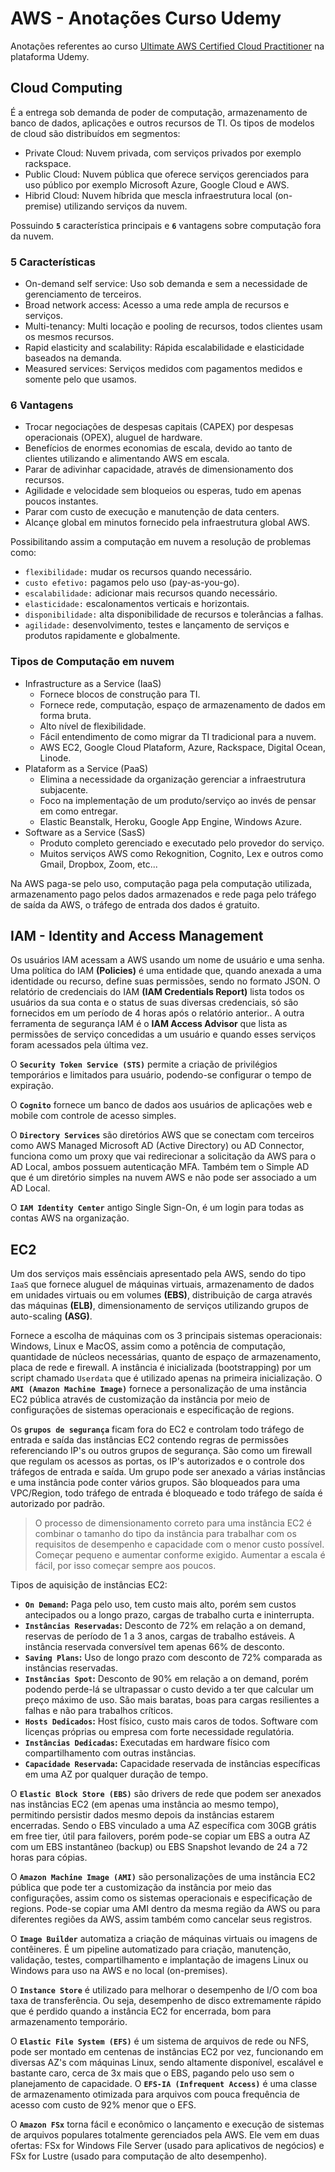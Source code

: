 # AWS - Anotações Curso Udemy

Anotações referentes ao curso [Ultimate AWS Certified Cloud Practitioner](https://www.udemy.com/share/103a093@qP42hME1G1UUc8yWpjZ5Y-ClltzgbSLLCtxkCYFIguDx8A6K8ydl8WaA_ZRyD7B2/) na plataforma Udemy.

## Cloud Computing

É a entrega sob demanda de poder de computação, armazenamento de banco de dados, aplicações e outros recursos de TI. Os tipos de modelos de cloud são distribuídos em segmentos:

- Private Cloud: Nuvem privada, com serviços privados por exemplo rackspace.
- Public Cloud: Nuvem pública que oferece serviços gerenciados para uso público por exemplo Microsoft Azure, Google Cloud e AWS.
- Hibrid Cloud: Nuvem híbrida que mescla infraestrutura local (on-premise) utilizando serviços da nuvem.

Possuindo **`5`** característica principais e **`6`** vantagens sobre computação fora da nuvem.

### 5 Características

- On-demand self service: Uso sob demanda e sem a necessidade de gerenciamento de terceiros.
- Broad network access: Acesso a uma rede ampla de recursos e serviços.
- Multi-tenancy: Multi locação e pooling de recursos, todos clientes usam os mesmos recursos.
- Rapid elasticity and scalability: Rápida escalabilidade e elasticidade baseados na demanda.
- Measured services: Serviços medidos com pagamentos medidos e somente pelo que usamos.

### 6 Vantagens

- Trocar negociações de despesas capitais (CAPEX) por despesas operacionais (OPEX), aluguel de hardware.
- Benefícios de enormes economias de escala, devido ao tanto de clientes utilizando e alimentando AWS em escala.
- Parar de adivinhar capacidade, através de dimensionamento dos recursos.
- Agilidade e velocidade sem bloqueios ou esperas, tudo em apenas poucos instantes.
- Parar com custo de execução e manutenção de data centers.
- Alcançe global em minutos fornecido pela infraestrutura global AWS.

Possibilitando assim a computação em nuvem a resolução de problemas como:

- `flexibilidade:` mudar os recursos quando necessário.
- `custo efetivo:` pagamos pelo uso (pay-as-you-go).
- `escalabilidade:` adicionar mais recursos quando necessário.
- `elasticidade:` escalonamentos verticais e horizontais.
- `disponibilidade:` alta disponibilidade de recursos e tolerâncias a falhas.
- `agilidade:` desenvolvimento, testes e lançamento de serviços e produtos rapidamente e globalmente.

### Tipos de Computação em nuvem

- Infrastructure as a Service (IaaS)
    - Fornece blocos de construção para TI.
    - Fornece rede, computação, espaço de armazenamento de dados em forma bruta.
    - Alto nível de flexibilidade.
    - Fácil entendimento de como migrar da TI tradicional para a nuvem.
    - AWS EC2, Google Cloud Plataform, Azure, Rackspace, Digital Ocean, Linode.
- Plataform as a Service (PaaS)
    - Elimina a necessidade da organização gerenciar a infraestrutura subjacente.
    - Foco na implementação de um produto/serviço ao invés de pensar em como entregar.
    - Elastic Beanstalk, Heroku, Google App Engine, Windows Azure.
- Software as a Service (SasS)
    - Produto completo gerenciado e executado pelo provedor do serviço.
    - Muitos serviços AWS como Rekognition, Cognito, Lex e outros como Gmail, Dropbox, Zoom, etc...

Na AWS paga-se pelo uso, computação paga pela computação utilizada, armazenamento pago pelos dados armazenados e rede paga pelo tráfego de saída da AWS, o tráfego de entrada dos dados é gratuito.

## IAM - Identity and Access Management

Os usuários IAM acessam a AWS usando um nome de usuário e uma senha. Uma política do IAM **(Policies)** é uma entidade que, quando anexada a uma identidade ou recurso, define suas permissões, sendo no formato JSON. O relatório de credenciais do IAM **(IAM Credentials Report)** lista todos os usuários da sua conta e o status de suas diversas credenciais, só são fornecidos em um período de 4 horas após o relatório anterior.. A outra ferramenta de segurança IAM é o **IAM Access Advisor** que lista as permissões de serviço concedidas a um usuário e quando esses serviços foram acessados pela última vez.

O **`Security Token Service (STS)`** permite a criação de privilégios temporários e limitados para usuário, podendo-se configurar o tempo de expiração.

O **`Cognito`** fornece um banco de dados aos usuários de aplicações web e mobile com controle de acesso simples.

O **`Directory Services`** são diretórios AWS que se conectam com terceiros como AWS Managed Microsoft AD (Active Directory) ou AD Connector, funciona como um proxy que vai redirecionar a solicitação da AWS para o AD Local, ambos possuem autenticação MFA. Também tem o Simple AD que é um diretório simples na nuvem AWS e não pode ser associado a um AD Local.

O **`IAM Identity Center`** antigo Single Sign-On, é um login para todas as contas AWS na organização.

## EC2

Um dos serviços mais essênciais apresentado pela AWS, sendo do tipo `IaaS` que fornece aluguel de máquinas virtuais, armazenamento de dados em unidades virtuais ou em volumes **(EBS)**, distribuição de carga através das máquinas **(ELB)**, dimensionamento de serviços utilizando grupos de auto-scaling **(ASG)**.

Fornece a escolha de máquinas com os 3 principais sistemas operacionais: Windows, Linux e MacOS, assim como a potência de computação, quantidade de núcleos necessárias, quanto de espaço de armazenamento, placa de rede e firewall. A instância é inicializada (bootstrapping) por um script chamado `Userdata` que é utilizado apenas na primeira inicialização. O **`AMI (Amazon Machine Image)`** fornece a personalização de uma instância EC2 pública através de customização da instância por meio de configurações de sistemas operacionais e especificação de regions.

Os **`grupos de segurança`** ficam fora do EC2 e controlam todo tráfego de entrada e saída das instâncias EC2 contendo regras de permissões referenciando IP's ou outros grupos de segurança. São como um firewall que regulam os acessos as portas, os IP's autorizados e o controle dos tráfegos de entrada e saída. Um grupo pode ser anexado a várias instâncias e uma instância pode conter vários grupos. São bloqueados para uma VPC/Region, todo tráfego de entrada é bloqueado e todo tráfego de saída é autorizado por padrão.

> O processo de dimensionamento correto para uma instância EC2 é combinar o tamanho do tipo da instância para trabalhar com os
  requisitos de desempenho e capacidade com o menor custo possível. Começar pequeno e aumentar conforme exigido. Aumentar a 
  escala é fácil, por isso começar sempre aos poucos.

Tipos de aquisição de instâncias EC2:

- **`On Demand`:** Paga pelo uso, tem custo mais alto, porém sem custos antecipados ou a longo prazo, cargas de trabalho curta e ininterrupta.
- **`Instâncias Reservadas`:** Desconto de 72% em relação a on demand, reservas de período de 1 a 3 anos, cargas de trabalho estáveis. A instância reservada conversível tem apenas 66% de desconto.
- **`Saving Plans`:** Uso de longo prazo com desconto de 72% comparada as instâncias reservadas.
- **`Instâncias Spot`:** Desconto de 90% em relação a on demand, porém podendo perde-lá se ultrapassar o custo devido a ter que calcular um preço máximo de uso. São mais baratas, boas para cargas resilientes a falhas e não para trabalhos críticos.
- **`Hosts Dedicados`:** Host físico, custo mais caros de todos. Software com licenças próprias ou empresa com forte necessidade regulatória.
- **`Instâncias Dedicadas`:** Executadas em hardware físico com compartilhamento com outras instâncias.
- **`Capacidade Reservada`:** Capacidade reservada de instâncias específicas em uma AZ por qualquer duração de tempo.  

O **`Elastic Block Store (EBS)`** são drivers de rede que podem ser anexados nas instâncias EC2 (em apenas uma instância ao mesmo tempo), permitindo persistir dados mesmo depois da instâncias estarem encerradas. Sendo o EBS vinculado a uma AZ específica com 30GB grátis em free tier, útil para failovers, porém pode-se copiar um EBS a outra AZ com um EBS instantâneo (backup) ou EBS Snapshot levando de 24 a 72 horas para cópias.

O **`Amazon Machine Image (AMI)`** são personalizações de uma instância EC2 pública que pode ter a customização da instância por meio das configurações, assim como os sistemas operacionais e especificação de regions. Pode-se copiar uma AMI dentro da mesma região da AWS ou para diferentes regiões da AWS, assim também como cancelar seus registros.

O **`Image Builder`** automatiza a criação de máquinas virtuais ou imagens de contêineres. É um pipeline automatizado para criação, manutenção, validação, testes, compartilhamento e implantação de imagens Linux ou 
Windows para uso na AWS e no local (on-premises).

O **`Instance Store`** é utilizado para melhorar o desempenho de I/O com boa taxa de transferência. Ou seja, desempenho de disco extremamente rápido que é perdido quando a instância EC2 for encerrada, bom para armazenamento temporário.

O **`Elastic File System (EFS)`** é um sistema de arquivos de rede ou NFS, pode ser montado em centenas de instâncias EC2 por vez, funcionando em diversas AZ's com máquinas Linux, sendo altamente disponível, escalável e bastante caro, cerca de 3x mais que o EBS, pagando pelo uso sem o planejamento de capacidade. O **`EFS-IA (Infrequent Access)`** é uma classe de armazenamento otimizada para arquivos com pouca frequência de acesso com custo de 92% menor que o EFS.

O **`Amazon FSx`** torna fácil e econômico o lançamento e execução de sistemas de arquivos populares totalmente gerenciados pela AWS. Ele vem em duas ofertas: FSx for Windows File Server (usado para aplicativos de negócios) e FSx for Lustre (usado para computação de alto desempenho).
